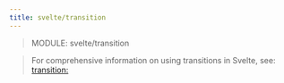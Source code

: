 ```yaml
---
title: svelte/transition
---
```


> MODULE: svelte/transition

> For comprehensive information on using transitions in Svelte, see: [transition:](../03-template-syntax/14-transition)
